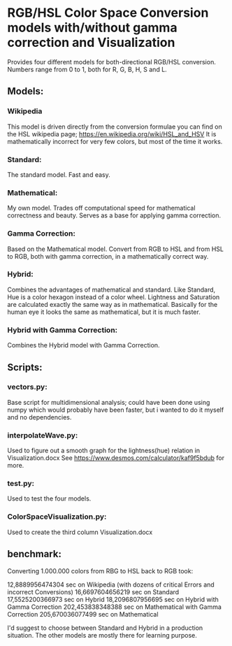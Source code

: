 # RGB/HSL Color Space Conversion models with/without gamma correction and Visualization #

 Provides four different models for both-directional RGB/HSL conversion.
 Numbers range from 0 to 1, both for R, G, B, H, S and L.
 
## Models: ##
### Wikipedia ###

This model is driven directly from the conversion formulae you can find on the HSL wikipedia page;
https://en.wikipedia.org/wiki/HSL_and_HSV
It is mathematically incorrect for very few colors, but most of the time it works.
 
### Standard: ###

The standard model.
Fast and easy.
 
### Mathematical: ###

My own model. Trades off computational speed for mathematical correctness and beauty.
Serves as a base for applying gamma correction.
 
### Gamma Correction: ###

Based on the Mathematical model.
Convert from RGB to HSL and from HSL to RGB, both with gamma correction, in a mathematically correct way.
 
### Hybrid: ###

Combines the advantages of mathematical and standard.
Like Standard, Hue is a color hexagon instead of a color wheel.
Lightness and Saturation are calculated exactly the same way as in mathematical.
Basically for the human eye it looks the same as mathematical, but it is much faster.
 
### Hybrid with Gamma Correction: ###

Combines the Hybrid model with Gamma Correction.
  
  
## Scripts: ##

### vectors.py: ###

Base script for multidimensional analysis;
could have been done using numpy which would probably have been faster, but i wanted to do it myself and no dependencies.
  
### interpolateWave.py: ###

Used to figure out a smooth graph for the lightness(hue) relation in Visualization.docx
See https://www.desmos.com/calculator/kaf9f5bdub for more.
    
### test.py: ###

Used to test the four models.
    
### ColorSpaceVisualization.py: ###

Used to create the third column Visualization.docx


## benchmark: ##
Converting 1.000.000 colors from RBG to HSL back to RGB took:

12,8889956474304 sec on Wikipedia (with dozens of critical Errors and incorrect Conversions)
16,6697604656219 sec on Standard
17,5525200366973 sec on Hybrid
18,2096807956695 sec on Hybrid with Gamma Correction
202,453838348388 sec on Mathematical with Gamma Correction
205,670036077499 sec on Mathematical

I'd suggest to choose between Standard and Hybrid in a production situation. The other models are mostly there for learning purpose.